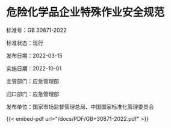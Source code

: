 # 危险化学品企业特殊作业安全规范

标准号：GB 30871-2022

标准状态：现行

发布日期：2022-03-15

实施日期：2022-10-01

主管部门：应急管理部

归口部门：应急管理部

发布单位：国家市场监督管理总局、中国国家标准化管理委员会

<!-- INFO END -->

{{< embed-pdf url="/docs/PDF/GB+30871-2022.pdf"  >}}
